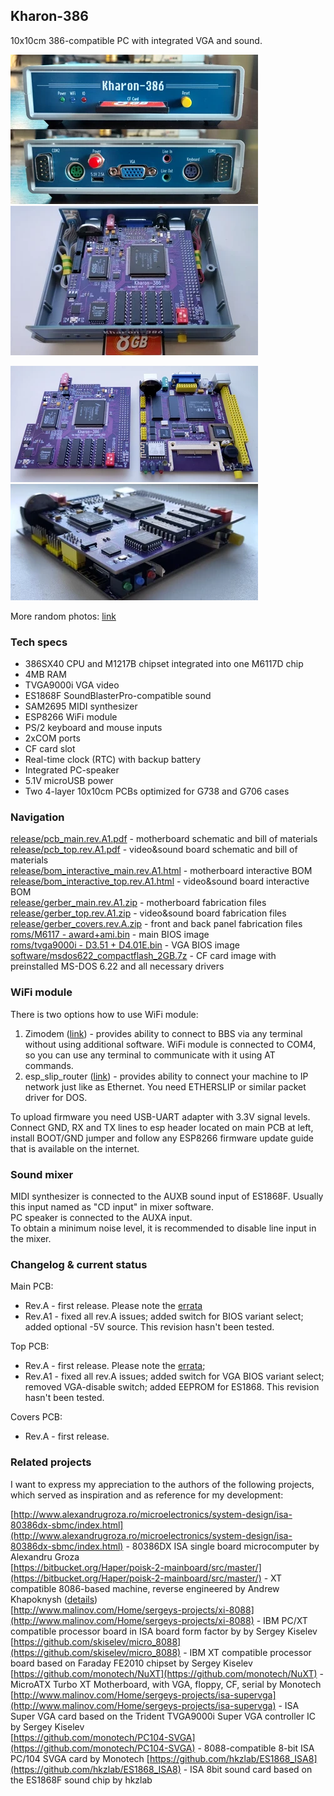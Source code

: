 ## Kharon-386
10x10cm 386-compatible PC with integrated VGA and sound.

[![photo](images/thumb.1.webp)](images/1.webp?raw=true)
[![photo](images/thumb.2.webp)](images/2.webp?raw=true)

[![photo](images/thumb.3.webp)](images/3.webp?raw=true)
[![photo](images/thumb.4.webp)](images/4.webp?raw=true)

More random photos: [link](https://cloud.err200.net/index.php/s/73TR85tYZkMm8Ax?path=%2Fkharon-386)

### Tech specs
* 386SX40 CPU and M1217B chipset integrated into one M6117D chip
* 4MB RAM
* TVGA9000i VGA video
* ES1868F SoundBlasterPro-compatible sound
* SAM2695 MIDI synthesizer
* ESP8266 WiFi module
* PS/2 keyboard and mouse inputs
* 2xCOM ports
* CF card slot
* Real-time clock (RTC) with backup battery
* Integrated PC-speaker
* 5.1V microUSB power
* Two 4-layer 10x10cm PCBs optimized for G738 and G706 cases

### Navigation
[release/pcb_main.rev.A1.pdf](release/pcb_main.rev.A1.pdf?raw=true) - motherboard schematic and bill of materials  
[release/pcb_top.rev.A1.pdf](release/pcb_top.rev.A1.pdf?raw=true) - video&sound board schematic and bill of materials  
[release/bom_interactive_main.rev.A1.html](https://htmlpreview.github.io/?https://github.com/UzixLS/pc-kharon-386/tree/master/release/bom_interactive_main.rev.A1.html) - motherboard interactive BOM  
[release/bom_interactive_top.rev.A1.html](https://htmlpreview.github.io/?https://github.com/UzixLS/pc-kharon-386/tree/master/release/bom_interactive_top.rev.A1.html) - video&sound board interactive BOM  
[release/gerber_main.rev.A1.zip](release/gerber_main.rev.A1.zip) - motherboard fabrication files  
[release/gerber_top.rev.A1.zip](release/gerber_top.rev.A1.zip) - video&sound board fabrication files  
[release/gerber_covers.rev.A.zip](release/gerber_covers.rev.A.zip) - front and back panel fabrication files  
[roms/M6117 - award+ami.bin](roms/M6117%20-%20award+ami.bin) - main BIOS image  
[roms/tvga9000i - D3.51 + D4.01E.bin](roms/tvga9000i%20-%20D3.51%20%2B%20D4.01E.bin) - VGA BIOS image  
[software/msdos622_compactflash_2GB.7z](software/msdos622_compactflash_2GB.7z) - CF card image with preinstalled MS-DOS 6.22 and all necessary drivers

### WiFi module
There is two options how to use WiFi module:
1. Zimodem ([link](https://github.com/bozimmerman/Zimodem)) - provides ability to connect to BBS via any terminal without using additional software. WiFi module is connected to COM4, so you can use any terminal to communicate with it using AT commands.
2. esp_slip_router ([link](https://github.com/martin-ger/esp_slip_router)) - provides ability to connect your machine to IP network just like as Ethernet. You need ETHERSLIP or similar packet driver for DOS.

To upload firmware you need USB-UART adapter with 3.3V signal levels. Connect GND, RX and TX lines to esp header located on main PCB at left, install BOOT/GND jumper and follow any ESP8266 firmware update guide that is available on the internet.

### Sound mixer
MIDI synthesizer is connected to the AUXB sound input of ES1868F. Usually this input named as "CD input" in mixer software.  
PC speaker is connected to the AUXA input.  
To obtain a minimum noise level, it is recommended to disable line input in the mixer.

### Changelog & current status
Main PCB:
* Rev.A - first release. Please note the [errata](pcb_main/rev.A/ERRATA.txt)
* Rev.A1 - fixed all rev.A issues; added switch for BIOS variant select; added optional -5V source. This revision hasn't been tested.

Top PCB:
* Rev.A - first release. Please note the [errata](pcb_top/rev.A/ERRATA.txt);
* Rev.A1 - fixed all rev.A issues; added switch for VGA BIOS variant select; removed VGA-disable switch; added EEPROM for ES1868. This revision hasn't been tested.

Covers PCB:
* Rev.A - first release.

### Related projects
I want to express my appreciation to the authors of the following projects, which served as inspiration and as reference for my development:

[http://www.alexandrugroza.ro/microelectronics/system-design/isa-80386dx-sbmc/index.html](http://www.alexandrugroza.ro/microelectronics/system-design/isa-80386dx-sbmc/index.html) - 80386DX ISA single board microcomputer by Alexandru Groza  
[https://bitbucket.org/Haper/poisk-2-mainboard/src/master/](https://bitbucket.org/Haper/poisk-2-mainboard/src/master/) - XT compatible 8086-based machine, reverse engineered by Andrew Khapoknysh ([details](https://habr.com/ru/articles/407265/))  
[http://www.malinov.com/Home/sergeys-projects/xi-8088](http://www.malinov.com/Home/sergeys-projects/xi-8088) - IBM PC/XT compatible processor board in ISA board form factor by by Sergey Kiselev  
[https://github.com/skiselev/micro_8088](https://github.com/skiselev/micro_8088) - IBM XT compatible processor board based on Faraday FE2010 chipset by Sergey Kiselev  
[https://github.com/monotech/NuXT](https://github.com/monotech/NuXT) -  MicroATX Turbo XT Motherboard, with VGA, floppy, CF, serial by Monotech  
[http://www.malinov.com/Home/sergeys-projects/isa-supervga](http://www.malinov.com/Home/sergeys-projects/isa-supervga) - ISA Super VGA card based on the Trident TVGA9000i Super VGA controller IC by Sergey Kiselev  
[https://github.com/monotech/PC104-SVGA](https://github.com/monotech/PC104-SVGA) - 8088-compatible 8-bit ISA PC/104 SVGA card by Monotech
[https://github.com/hkzlab/ES1868_ISA8](https://github.com/hkzlab/ES1868_ISA8) - ISA 8bit sound card based on the ES1868F sound chip by hkzlab
